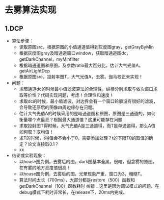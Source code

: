 # 去雾算法实现

## 1.DCP
- 算法步骤：
  - 读取原图src，根据原图的小值通道值得到灰度图gray，getGrayByMin
  - 根据灰度图gray及暗通道窗口window，获取暗通道图dc，getDarkChannel，myMinfilter
  - 根据暗通道图和原图，及参数ratio最大百分比，估计大气光值A。getAirLightDcp
  - 根据原图src，投射率图T，大气光值A，去雾。伽马校正未实现！
- 问题：
  - 求暗通道dc的时候最小值滤波算法的合理性，纵横分别求取与依次窗口求取等价性？代码实现问题，考虑！合理性和速度！
  - 求取dc的时候，最小值滤波，对边界会有一个窗口轮廓没有很好的滤波，会导致还原后的图像四周边缘存在问题。
  - 估计大气光值A的时候采用的是暗通道图和原图，原图是三通道的，如何衡量哪个点最亮？根据最大通道值？这里可能存在问题
  - 求取投射图T得时候，大气光值A是三通道得，而T是单通道得，那么A值如何取？取均值！
  - 求T的时候，t得值会不会小于0，需要添加处理？t的下限T0的取值的确定？论文直接取0.1？
  - ​xx
- 结论或实验现象：
  - 以house图为例，去雾后的图，dark图基本全黑，很暗，但含雾的原图，在有雾的地方亮度值很高！
  - 以house图为例，去雾后的图，光晕现象严重，窗口为3，粗糙T。
  - 算法时间太长（700ms），大部分都是restore（500）函数和getDarkChannel（100）函数耗时
    纠错：这里是因为调试模式的问题，在debug模式下耗时非常长，在release下，20ms内完成。